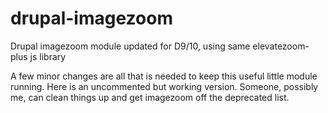 # drupal-imagezoom
Drupal imagezoom module updated for D9/10, using same elevatezoom-plus js library

A few minor changes are all that is needed to keep this useful little module running. Here is an uncommented but working version. Someone, possibly me, can clean things up and get imagezoom off the deprecated list.
